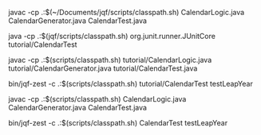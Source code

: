 javac -cp .:$(~/Documents/jqf/scripts/classpath.sh) CalendarLogic.java CalendarGenerator.java CalendarTest.java


java -cp .:$(jqf/scripts/classpath.sh) org.junit.runner.JUnitCore tutorial/CalendarTest



javac -cp .:$(scripts/classpath.sh) tutorial/CalendarLogic.java tutorial/CalendarGenerator.java tutorial/CalendarTest.java

bin/jqf-zest -c .:$(scripts/classpath.sh) tutorial/CalendarTest testLeapYear


javac -cp .:$(scripts/classpath.sh) CalendarLogic.java CalendarGenerator.java CalendarTest.java

bin/jqf-zest -c .:$(scripts/classpath.sh) CalendarTest testLeapYear